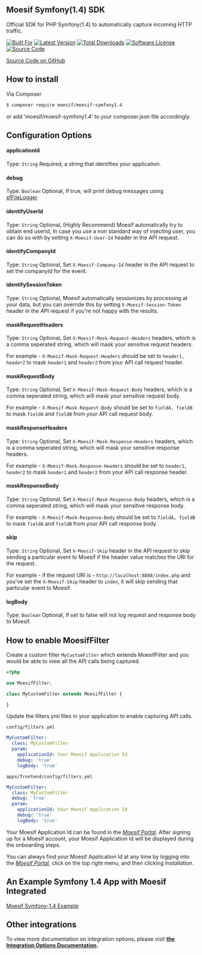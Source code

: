 ## Moesif Symfony(1.4) SDK

Official SDK for PHP Symfony(1.4) to automatically capture incoming HTTP traffic.

[![Built For][ico-built-for]][link-built-for]
[![Latest Version][ico-version]][link-package]
[![Total Downloads][ico-downloads]][link-downloads]
[![Software License][ico-license]][link-license]
[![Source Code][ico-source]][link-source]

[Source Code on GitHub](https://github.com/Moesif/moesif-symfony1.4)

## How to install

Via Composer

```bash
$ composer require moesif/moesif-symfony1.4
```
or add 'moesif/moesif-symfony1.4' to your composer.json file accordingly.

## Configuration Options

#### applicationId
Type: `String`
Required, a string that identifies your application.

#### debug
Type: `Boolean`
Optional, If true, will print debug messages using [sfFileLogger](http://www.symfony-project.org/api/1_4/sfFileLogger.html)

#### identifyUserId
Type: `String`
Optional, (Highly Recommend) Moesif automatically try to obtain end userId, In case you use a non standard way of injecting user, you can do so with by setting `X-Moesif-User-Id` header in the API request.

#### identifyCompanyId
Type: `String`
Optional, Set `X-Moesif-Company-Id` header in the API request to set the companyId for the event.

#### identifySessionToken
Type: `String`
Optional, Moesif automatically sessionizes by processing at your data, but you can override this by setting `X-Moesif-Session-Token` header in the API request if you're not happy with the results.

#### maskRequestHeaders
Type: `String`
Optional, Set `X-Moesif-Mask-Request-Headers` headers, which is a comma seperated string, which will mask your sensitive request headers.

For example - `X-Moesif-Mask-Request-Headers` should be set to `header1, header2` to mask `header1` and `header2` from your API call request header.

#### maskRequestBody
Type: `String`
Optional, Set `X-Moesif-Mask-Request-Body` headers, which is a comma seperated string, which will mask your sensitive request body.

For example - `X-Moesif-Mask-Request-Body` should be set to `fieldA, fieldB` to mask `fieldA` and `fieldB` from your API call request body.

#### maskResponseHeaders
Type: `String`
Optional, Set `X-Moesif-Mask-Response-Headers` headers, which is a comma seperated string, which will mask your sensitive response headers.

For example - `X-Moesif-Mask-Response-Headers` should be set to `header1, header2` to mask `header1` and `header2` from your API call response header.

#### maskResponseBody
Type: `String`
Optional, Set `X-Moesif-Mask-Response-Body` headers, which is a comma seperated string, which will mask your sensitive response body.

For example - `X-Moesif-Mask-Response-Body` should be set to `fieldA, fieldB` to mask `fieldA` and `fieldB` from your API call response body.

#### skip
Type: `String`
Optional, Set `X-Moesif-Skip` header in the API request to skip sending a particular event to Moesif if the header value matches the URI for the request.

For example - if the request URI is - `http://localhost:8888/index.php` and you've set the `X-Moesif-Skip` header to `index`, it will skip sending that particular event to Moesif.

#### logBody
Type: `Boolean`
Optional, If set to false will not log request and response body to Moesif.

## How to enable MoesifFilter

Create a custom filter `MyCustomFilter` which extends MoesifFilter and you would be able to view all the API calls being captured.

```php
<?php

use MoesifFilter;

class MyCustomFilter extends MoesifFilter {

}
```


Update the filters.yml files in your application to enable capturing API calls.

`config/filters.yml`

```yaml
MyCustomFilter:  
  class: MyCustomFilter
  param:
    applicationId: Your Moesif Application Id
    debug: 'true'
    logBody: 'true'
```

`apps/frontend/config/filters.yml`

```yaml
MyCustomFilter:  
  class: MyCustomFilter
  debug: 'true'
  param:
    applicationId: Your Moesif Application Id
    debug: 'true'
    logBody: 'true'
```

Your Moesif Application Id can be found in the [_Moesif Portal_](https://www.moesif.com/).
After signing up for a Moesif account, your Moesif Application Id will be displayed during the onboarding steps. 

You can always find your Moesif Application Id at any time by logging 
into the [_Moesif Portal_](https://www.moesif.com/), click on the top right menu,
and then clicking _Installation_.

## An Example Symfony 1.4 App with Moesif Integrated

[Moesif Symfony-1.4 Example](https://github.com/Moesif/moesif-symfony1.4-example)

## Other integrations

To view more documentation on integration options, please visit __[the Integration Options Documentation](https://www.moesif.com/docs/getting-started/integration-options/).__

[ico-built-for]: https://img.shields.io/badge/built%20for-symfony1.4-blue.svg
[ico-version]: https://img.shields.io/packagist/v/moesif/moesif-symfony1.4.svg
[ico-downloads]: https://img.shields.io/packagist/dt/moesif/moesif-symfony1.4.svg
[ico-license]: https://img.shields.io/badge/License-Apache%202.0-green.svg
[ico-source]: https://img.shields.io/github/last-commit/moesif/moesif-symfony1.4.svg?style=social

[link-built-for]: https://symfony.com/legacy
[link-package]: https://packagist.org/packages/moesif/moesif-symfony1.4
[link-downloads]: https://packagist.org/packages/moesif/moesif-symfony1.4
[link-license]: https://raw.githubusercontent.com/Moesif/moesif-symfony1.4/master/LICENSE
[link-source]: https://github.com/Moesif/moesif-symfony1.4
